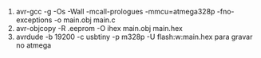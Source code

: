1. avr-gcc -g -Os -Wall -mcall-prologues -mmcu=atmega328p -fno-exceptions -o main.obj main.c
2. avr-objcopy -R .eeprom -O ihex main.obj main.hex
3. avrdude -b 19200 -c usbtiny -p m328p -U flash:w:main.hex para gravar no atmega
